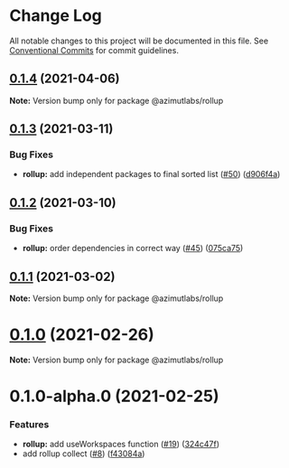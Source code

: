# Change Log

All notable changes to this project will be documented in this file.
See [Conventional Commits](https://conventionalcommits.org) for commit guidelines.

## [0.1.4](https://github.com/azimutlabs/rollup/compare/@azimutlabs/rollup@0.1.3...@azimutlabs/rollup@0.1.4) (2021-04-06)

**Note:** Version bump only for package @azimutlabs/rollup





## [0.1.3](https://github.com/azimutlabs/rollup/compare/@azimutlabs/rollup@0.1.2...@azimutlabs/rollup@0.1.3) (2021-03-11)


### Bug Fixes

* **rollup:** add independent packages to final sorted list ([#50](https://github.com/azimutlabs/rollup/issues/50)) ([d906f4a](https://github.com/azimutlabs/rollup/commit/d906f4a6bfb2ed449921505dc3b04f3d6849d417))





## [0.1.2](https://github.com/azimutlabs/rollup/compare/@azimutlabs/rollup@0.1.1...@azimutlabs/rollup@0.1.2) (2021-03-10)


### Bug Fixes

* **rollup:** order dependencies in correct way ([#45](https://github.com/azimutlabs/rollup/issues/45)) ([075ca75](https://github.com/azimutlabs/rollup/commit/075ca754c9bb92415b400db82bed18044822d3f3))





## [0.1.1](https://github.com/azimutlabs/rollup/compare/@azimutlabs/rollup@0.1.0...@azimutlabs/rollup@0.1.1) (2021-03-02)

**Note:** Version bump only for package @azimutlabs/rollup





# [0.1.0](https://github.com/azimutlabs/rollup/compare/@azimutlabs/rollup@0.1.0-alpha.0...@azimutlabs/rollup@0.1.0) (2021-02-26)

**Note:** Version bump only for package @azimutlabs/rollup





# 0.1.0-alpha.0 (2021-02-25)


### Features

* **rollup:** add useWorkspaces function ([#19](https://github.com/azimutlabs/rollup/issues/19)) ([324c47f](https://github.com/azimutlabs/rollup/commit/324c47f1b60fe1a489950edbe1e39ff200af198f))
* add rollup collect ([#8](https://github.com/azimutlabs/rollup/issues/8)) ([f43084a](https://github.com/azimutlabs/rollup/commit/f43084a1501c3faeb12f155272a79fee835bb67a))
